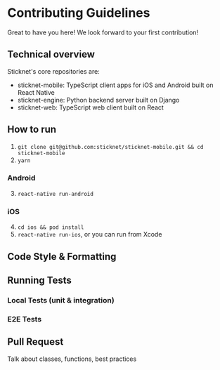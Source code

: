 # Contributing Guidelines

Great to have you here! We look forward to your first contribution!

## Technical overview

Sticknet's core repositories are:

- sticknet-mobile: TypeScript client apps for iOS and Android built on React Native
- sticknet-engine: Python backend server built on Django
- sticknet-web: TypeScript web client built on React


## How to run

1. `git clone git@github.com:sticknet/sticknet-mobile.git && cd sticknet-mobile`
2. `yarn`

### Android

3. `react-native run-android`

### iOS

4. `cd ios && pod install`
5. `react-native run-ios`, or you can run from Xcode

## Code Style & Formatting

## Running Tests

### Local Tests (unit & integration)

### E2E Tests

## Pull Request


Talk about classes, functions, best practices
